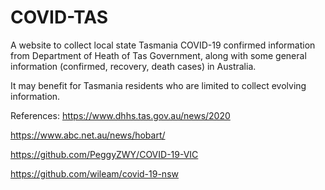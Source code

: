 # COVID-TAS

A website to collect local state Tasmania COVID-19 confirmed information from Department of Heath of Tas Government, along with some general information (confirmed, recovery, death cases) in Australia. 

It may benefit for Tasmania residents who are limited to collect evolving information.

References:
https://www.dhhs.tas.gov.au/news/2020

https://www.abc.net.au/news/hobart/

https://github.com/PeggyZWY/COVID-19-VIC

https://github.com/wileam/covid-19-nsw
